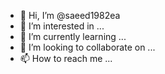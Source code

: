 - 👋 Hi, I’m @saeed1982ea
- 👀 I’m interested in ...
- 🌱 I’m currently learning ...
- 💞️ I’m looking to collaborate on ...
- 📫 How to reach me ...

<!---
saeed1982ea/saeed1982ea is a ✨ special ✨ repository because its `README.md` (this file) appears on your GitHub profile.
You can click the Preview link to take a look at your changes.
--->
